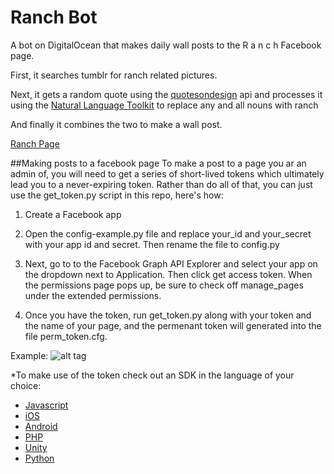 # Ranch Bot
A bot on DigitalOcean that makes daily wall posts to the R a n c h Facebook page.

First, it searches tumblr for ranch related pictures.

Next, it gets a random quote using the
<a href="http://quotesondesign.com/" target="_blank">quotesondesign</a>
api and processes it using the
<a href="http://www.nltk.org/" target="_blank">Natural Language Toolkit</a>
to replace any and all nouns with ranch

 And finally it combines the two to make a wall post.

<a href="https://www.facebook.com/raaanchhh" target="_blank">Ranch Page</a>


##Making posts to a facebook page
To make a post to a page you ar an admin of, you will need to get a series of short-lived tokens which ultimately lead you to a never-expiring token. Rather than do all of that, you can just use the get_token.py script in this repo, here's how:

1. Create a Facebook app

2. Open the config-example.py file and replace your_id and your_secret with your app id and secret. Then rename the file to config.py

3. Next, go to to the Facebook Graph API Explorer and select your app on the dropdown next to Application. Then click get access token. When the permissions page pops up, be sure to check off manage_pages under the extended permissions.

4. Once you have the token, run get_token.py along with your token and the name of your page, and the permenant token will generated into the file perm_token.cfg.

Example:
![alt tag](https://raw.githubusercontent.com/biggie96/RanchBot/master/example.png)

*To make use of the token check out an SDK in the language of your choice:
- <a href="https://developers.facebook.com/docs/javascript" target="_blank">Javascript</a>
- <a href="https://developers.facebook.com/docs/ios" target="_blank">iOS</a>
- <a href="https://developers.facebook.com/docs/android" target="_blank">Android</a>
- <a href="https://developers.facebook.com/docs/reference/php/4.0.0" target="_blank">PHP</a>
- <a href="https://developers.facebook.com/docs/unity" target="_blank">Unity</a>
- <a href="http://facebook-sdk.readthedocs.org/en/latest/" target="_blank">Python</a>
